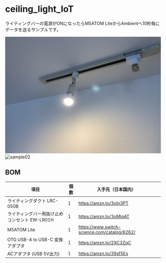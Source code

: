 # ceiling_light_IoT

ライティングバーの電源がONになったらM5ATOM LiteからAmbientへ10秒毎にデータを送るサンプルです。

![sample01](https://raw.githubusercontent.com/kitazaki/ceiling_light_IoT/main/test01.jpg)
![sample02](https://raw.githubusercontent.com/kitazaki/ceiling_light_IoT/main/test02.jpg)

## BOM
|項目|個数|入手先（日本国内）||
|---|---|---|---|
|ライティングダクト LRC-050B| 1 | https://amzn.to/3oIn3PT |  |
|ライティングバー用抜け止めコンセント EW-LR01H| 1 | https://amzn.to/3oMlqAT |  |
|M5ATOM Lite| 1 | https://www.switch-science.com/catalog/6262/ |  | 
|OTG USB-A to USB-C 変換アダプタ | 1 | https://amzn.to/2XC3ZqC |  |
|ACアダプタ (USB 5V出力) | 1 | https://amzn.to/39sf5Es |  |
